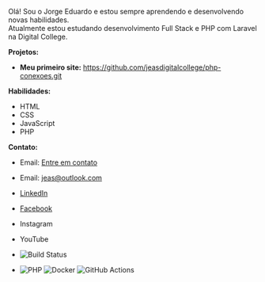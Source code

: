 Olá! Sou o Jorge Eduardo e estou sempre aprendendo e desenvolvendo novas habilidades.   
Atualmente estou estudando desenvolvimento Full Stack e PHP com Laravel na Digital College.

**Projetos:**
* **Meu primeiro site:** https://github.com/jeasdigitalcollege/php-conexoes.git

**Habilidades:**
* HTML
* CSS
* JavaScript
* PHP
  
**Contato:**
* Email: [Entre em contato](mailto:jeas@outlook.com?subject=Contato%20pelo%20GitHub&body=Olá,%20gostaria%20de%20entrar%em%contato...)
* Email: jeas@outlook.com
* [LinkedIn](https://linkedin.com/in/jorgeeasiqueira "Perfil no LinkedIn")
* [Facebook](https://facebook.com/jorgeeasiqueira "Perfil no Facebook")
* Instagram 
* YouTube

* ![Build Status](https://img.shields.io/badge/build-passing-brightgreen)

* ![PHP](https://img.shields.io/badge/PHP-7.4-blue)
![Docker](https://img.shields.io/badge/Docker-19.03-blue)
![GitHub Actions](https://img.shields.io/badge/GitHub_Actions-CI%2FCD-brightgreen)


